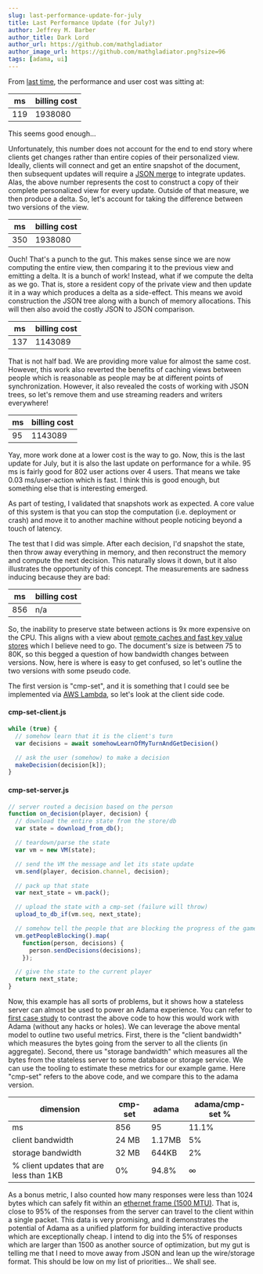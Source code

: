 ```yaml
---
slug: last-performance-update-for-july
title: Last Performance Update (for July?)
author: Jeffrey M. Barber
author_title: Dark Lord
author_url: https://github.com/mathgladiator
author_image_url: https://github.com/mathgladiator.png?size=96
tags: [adama, ui]
---
```


From [last time](/blog/performance-updates-and-good-enough), the performance and user cost was sitting at:

| ms | billing cost |
| --- | --- |
| 119 | 1938080 |

This seems good enough...

Unfortunately, this number does not account for the end to end story where clients get changes rather than entire copies of their personalized view. Ideally, clients will connect and get an entire snapshot of the document, then subsequent updates will require a [JSON merge](https://tools.ietf.org/html/rfc7386) to integrate updates. Alas, the above number represents the cost to construct a copy of their complete personalized view for every update. Outside of that measure, we then produce a delta. So, let's account for taking the difference between two versions of the view.

| ms | billing cost |
| --- | --- |
| 350 | 1938080 |

Ouch! That's a punch to the gut. This makes sense since we are now computing the entire view, then comparing it to the previous view and emitting a delta. It is a bunch of work! Instead, what if we compute the delta as we go. That is, store a resident copy of the private view and then update it in a way which produces a delta as a side-effect. This means we avoid construction the JSON tree along with a bunch of memory allocations. This will then also avoid the costly JSON to JSON comparison.

| ms | billing cost |
| --- | --- |
| 137 | 1143089 |

That is not half bad. We are providing more value for almost the same cost. However, this work also reverted the benefits of caching views between people which is reasonable as people may be at different points of synchronization. However, it also revealed the costs of working with JSON trees, so let's remove them and use streaming readers and writers everywhere!

| ms | billing cost |
| --- | --- |
| 95 | 1143089 |

Yay, more work done at a lower cost is the way to go. Now, this is the last update for July, but it is also the last update on performance for a while. 95 ms is fairly good for 802 user actions over 4 users. That means we take 0.03 ms/user-action which is fast. I think this is good enough, but something else that is interesting emerged.

As part of testing, I validated that snapshots work as expected. A core value of this system is that you can stop the computation (i.e. deployment or crash) and move it to another machine without people noticing beyond a touch of latency. 

The test that I did was simple. After each decision, I'd snapshot the state, then throw away everything in memory, and then reconstruct the memory and compute the next decision. This naturally slows it down, but it also illustrates the opportunity of this concept. The measurements are sadness inducing because they are bad:

| ms | billing cost |
| --- | --- |
| 856 | n/a |


So, the inability to preserve state between actions is 9x more expensive on the CPU. This aligns with a view about [remote caches and fast key value stores](http://pages.cs.wisc.edu/~rgrandl/papers/link.pdf) which I believe need to go. The document's size is between 75 to 80K, so this begged a question of how bandwidth changes between versions. Now, here is where is easy to get confused, so let's outline the two versions with some pseudo code.

The first version is "cmp-set", and it is something that I could see be implemented via [AWS Lambda](https://aws.amazon.com/lambda/), so let's look at the client side code.

#### **cmp-set-client.js**
```js
while (true) {
  // somehow learn that it is the client's turn
  var decisions = await somehowLearnOfMyTurnAndGetDecision()

  // ask the user (somehow) to make a decision
  makeDecision(decision[k]);
}
```

#### **cmp-set-server.js**
```js
// server routed a decision based on the person
function on_decision(player, decision) {
  // download the entire state from the store/db
  var state = download_from_db();

  // teardown/parse the state
  var vm = new VM(state);

  // send the VM the message and let its state update
  vm.send(player, decision.channel, decision);

  // pack up that state
  var next_state = vm.pack();

  // upload the state with a cmp-set (failure will throw)
  upload_to_db_if(vm.seq, next_state);

  // somehow tell the people that are blocking the progress of the game
  vm.getPeopleBlocking().map(
    function(person, decisions) {
      person.sendDecisions(decisions);
    });

  // give the state to the current player
  return next_state;
}
```

Now, this example has all sorts of problems, but it shows how a stateless server can almost be used to power an Adama experience. You can refer to [first case study](/blog/first-case-study-and-thoughts) to contrast the above code to how this would work with Adama (without any hacks or holes). We can leverage the above mental model to outline two useful metrics. First, there is the "client bandwidth" which measures the bytes going from the server to all the clients (in aggregate). Second, there us "storage bandwidth" which measures all the bytes from the stateless server to some database or storage service. We can use the tooling to estimate these metrics for our example game. Here "cmp-set" refers to the above code, and we compare this to the adama version.

| dimension | cmp-set| adama | adama/cmp-set % |
| --- | --- | --- | --- |
| ms | 856 | 95 | 11.1% |
| client bandwidth | 24 MB | 1.17MB | 5% |
| storage bandwidth | 32 MB | 644KB | 2% |
| % client updates that are less than 1KB | 0% | 94.8% | &#8734; |

As a bonus metric, I also counted how many responses were less than 1024 bytes which can safely fit within an [ethernet frame (1500 MTU)](https://en.wikipedia.org/wiki/Maximum_transmission_unit). That is, close to 95% of the responses from the server can travel to the client within a single packet. This data is very promising, and it demonstrates the potential of Adama as a unified platform for building interactive products which are exceptionally cheap. I intend to dig into the 5% of responses which are larger than 1500 as another source of optimization, but my gut is telling me that I need to move away from JSON and lean up the wire/storage format. This should be low on my list of priorities... We shall see.